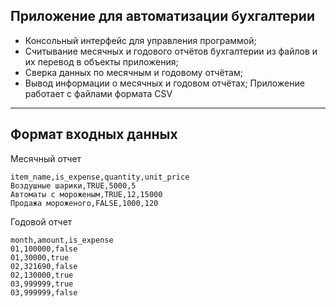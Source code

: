## <a id="title1">Приложение для автоматизации бухгалтерии</a> 
- Консольный интерфейс для управления программой;
- Считывание месячных и годового отчётов бухгалтерии из файлов и их перевод в объекты приложения;
- Сверка данных по месячным и годовому отчётам;
- Вывод информации о месячных и годовом отчётах;
Приложение работает с файлами формата CSV

------
## <a id="title1">Формат входных данных</a> 
Месячный отчет
```
item_name,is_expense,quantity,unit_price
Воздушные шарики,TRUE,5000,5
Автоматы с мороженым,TRUE,12,15000
Продажа мороженого,FALSE,1000,120
```
Годовой отчет
```
month,amount,is_expense
01,100000,false
01,30000,true
02,321690,false
02,130000,true
03,999999,true
03,999999,false 
```
